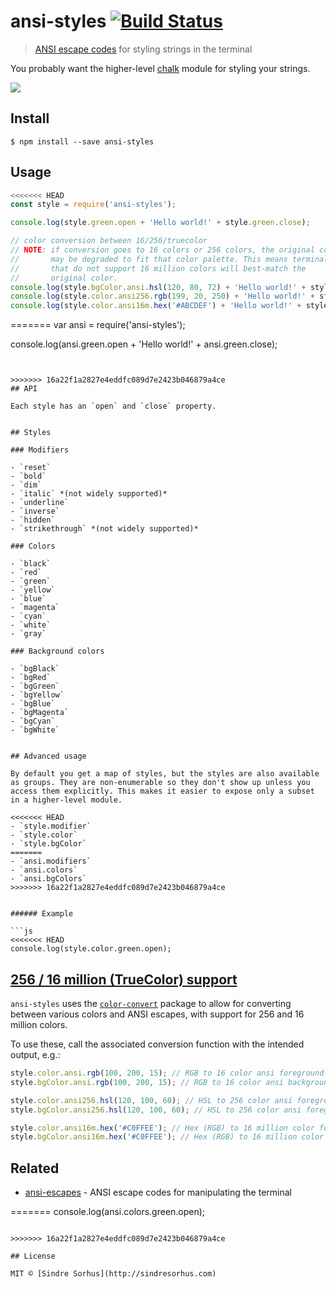 # ansi-styles [![Build Status](https://travis-ci.org/chalk/ansi-styles.svg?branch=master)](https://travis-ci.org/chalk/ansi-styles)

> [ANSI escape codes](http://en.wikipedia.org/wiki/ANSI_escape_code#Colors_and_Styles) for styling strings in the terminal

You probably want the higher-level [chalk](https://github.com/chalk/chalk) module for styling your strings.

![](screenshot.png)


## Install

```
$ npm install --save ansi-styles
```


## Usage

```js
<<<<<<< HEAD
const style = require('ansi-styles');

console.log(style.green.open + 'Hello world!' + style.green.close);

// color conversion between 16/256/truecolor
// NOTE: if conversion goes to 16 colors or 256 colors, the original color
//       may be degraded to fit that color palette. This means terminals
//       that do not support 16 million colors will best-match the
//       original color.
console.log(style.bgColor.ansi.hsl(120, 80, 72) + 'Hello world!' + style.bgColor.close);
console.log(style.color.ansi256.rgb(199, 20, 250) + 'Hello world!' + style.color.close);
console.log(style.color.ansi16m.hex('#ABCDEF') + 'Hello world!' + style.color.close);
```

=======
var ansi = require('ansi-styles');

console.log(ansi.green.open + 'Hello world!' + ansi.green.close);
```


>>>>>>> 16a22f1a2827e4eddfc089d7e2423b046879a4ce
## API

Each style has an `open` and `close` property.


## Styles

### Modifiers

- `reset`
- `bold`
- `dim`
- `italic` *(not widely supported)*
- `underline`
- `inverse`
- `hidden`
- `strikethrough` *(not widely supported)*

### Colors

- `black`
- `red`
- `green`
- `yellow`
- `blue`
- `magenta`
- `cyan`
- `white`
- `gray`

### Background colors

- `bgBlack`
- `bgRed`
- `bgGreen`
- `bgYellow`
- `bgBlue`
- `bgMagenta`
- `bgCyan`
- `bgWhite`


## Advanced usage

By default you get a map of styles, but the styles are also available as groups. They are non-enumerable so they don't show up unless you access them explicitly. This makes it easier to expose only a subset in a higher-level module.

<<<<<<< HEAD
- `style.modifier`
- `style.color`
- `style.bgColor`
=======
- `ansi.modifiers`
- `ansi.colors`
- `ansi.bgColors`
>>>>>>> 16a22f1a2827e4eddfc089d7e2423b046879a4ce


###### Example

```js
<<<<<<< HEAD
console.log(style.color.green.open);
```

## [256 / 16 million (TrueColor) support](https://gist.github.com/XVilka/8346728)
`ansi-styles` uses the [`color-convert`](https://github.com/MoOx/color-convert) package to allow for converting between various colors and ANSI escapes, with support for 256 and 16 million colors.

To use these, call the associated conversion function with the intended output, e.g.:

```js
style.color.ansi.rgb(100, 200, 15); // RGB to 16 color ansi foreground code
style.bgColor.ansi.rgb(100, 200, 15); // RGB to 16 color ansi background code

style.color.ansi256.hsl(120, 100, 60); // HSL to 256 color ansi foreground code
style.bgColor.ansi256.hsl(120, 100, 60); // HSL to 256 color ansi foreground code

style.color.ansi16m.hex('#C0FFEE'); // Hex (RGB) to 16 million color foreground code
style.bgColor.ansi16m.hex('#C0FFEE'); // Hex (RGB) to 16 million color background code
```

## Related

- [ansi-escapes](https://github.com/sindresorhus/ansi-escapes) - ANSI escape codes for manipulating the terminal

=======
console.log(ansi.colors.green.open);
```

>>>>>>> 16a22f1a2827e4eddfc089d7e2423b046879a4ce

## License

MIT © [Sindre Sorhus](http://sindresorhus.com)
